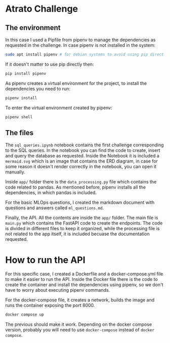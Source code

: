 # Atrato Challenge

## The environment
In this case I used a Pipfile from pipenv to manage the dependencies as 
requested in the challenge. In case pipenv is not installed in the system:

```bash
sudo apt install pipenv # for debian systems to avoid using pip directly
```

If it doesn't matter to use pip directly then:

```bash
pip install pipenv
```

As pipenv creates a virtual environment for the project, to install the dependencies
you need to run:

```bash
pipenv install
```
To enter the virtual environment created by pipenv:

```bash
pipenv shell
```

## The files
The `sql_queries.ipynb` notebook contains the first challenge corresponding 
to the SQL queries. In the notebook you can find the code to create, insert and
query the database as requested. Inside the Notebook it is included a `mermaid.svg`
which is an image that contains the ERD diagram, in case for some reason it
doesn't render correctly in the notebook, you can open it manually.

Inside `app/` folder there is the `data_processing.py` file which contains the code
related to pandas. As mentioned before, pipenv installs all the dependencies, in 
which pandas is included.

For the basic MLOps questions, I created the markdown document with questions
and answers called `ml_questions.md`.

Finally, the API. All the contents are inside the `app/` folder. The main file
is `main.py` which contains the FastAPI code to create the endpoints. The code is
divided in different files to keep it organized, while the processing file is not
related to the app itself, it is included becuase the documentation requested.

# How to run the API
For this specific case, I created a Dockerfile and a docker-compose.yml file
to make it easier to run the API. Inside the Docker file there is the code to create
the container and install the dependencies using pipenv, so we don't have to
worry about executing pipenv commands.

For the docker-compose file, it creates a network, builds the image and runs the
container exposing the port 8000.

```bash
docker compose up
```

The previous should make it work. Depending on the docker compose version,
probably you will need to use `docker-compose` instead of `docker compose`.

